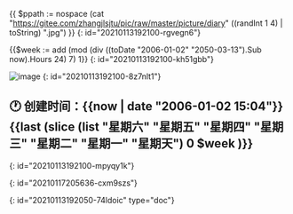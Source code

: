 {{ $ppath := nospace (cat "https://gitee.com/zhangjlsjtu/pic/raw/master/picture/diary"  ((randInt 1 4) | toString) ".jpg") }}
{: id="20210113192100-rgvegn6"}

{{$week := add (mod (div ((toDate "2006-01-02" "2050-03-13").Sub now).Hours 24) 7) 1}}
{: id="20210113192100-kh51gbb"}

![image]({{$ppath}})
{: id="20210113192100-8z7nlt1"}

## 🕐 创建时间：{{now | date "2006-01-02 15:04"}} {{last (slice (list "星期六" "星期五" "星期四" "星期三" "星期二" "星期一" "星期天") 0 $week )}}
{: id="20210113192100-mpyqy1k"}



{: id="20210117205636-cxm9szs"}


{: id="20210113192050-74ldoic" type="doc"}
